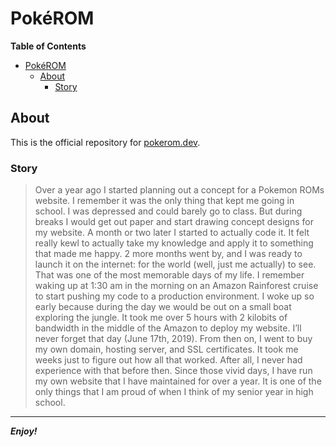 [comment]: # (Begin README.md)

Pok&eacute;ROM
==============

**Table of Contents**

- [PokéROM](#pokeacuterom)
  - [About](#about)  
    - [Story](#story)

## About

This is the official repository for [pokerom.dev](https://pokerom.dev).

### Story

> Over a year ago I started planning out a concept for a Pokemon ROMs website. I remember it was the only thing that kept me going in school. I was depressed and could barely go to class. But during breaks I would get out paper and start drawing concept designs for my website. A month or two later I started to actually code it. It felt really kewl to actually take my knowledge and apply it to something that made me happy. 2 more months went by, and I was ready to launch it on the internet: for the world (well, just me actually) to see. That was one of the most memorable days of my life. I remember waking up at 1:30 am in the morning on an Amazon Rainforest cruise to start pushing my code to a production environment. I woke up so early because during the day we would be out on a small boat exploring the jungle. It took me over 5 hours with 2 kilobits of bandwidth in the middle of the Amazon to deploy my website. I’ll never forget that day (June 17th, 2019). From then on, I went to buy my own domain, hosting server, and SSL certificates. It took me weeks just to figure out how all that worked. After all, I never had experience with that before then. Since those vivid days, I have run my own website that I have maintained for over a year. It is one of the only things that I am proud of when I think of my senior year in high school.

--------

_**Enjoy!**_

[comment]: # "End README.md"
